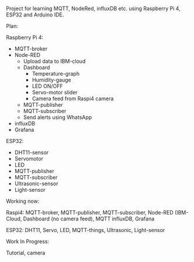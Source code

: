 Project for learning MQTT, NodeRed, influxDB etc. using Raspberry Pi 4, ESP32 and Arduino IDE.

Plan:

Raspberry Pi 4:
- MQTT-broker
- Node-RED
  - Upload data to IBM-cloud
  - Dashboard
    - Temperature-graph
    - Humidity-gauge
    - LED ON/OFF
    - Servo-motor slider
    - Camera feed from Raspi4 camera    
  - MQTT-publisher
  - MQTT-subscriber
  - Send alerts using WhatsApp
- influxDB
- Grafana

ESP32:
- DHT11-sensor
- Servomotor
- LED
- MQTT-publisher
- MQTT-subscriber
- Ultrasonic-sensor
- Light-sensor

Working now:

Raspi4: MQTT-broker, MQTT-publisher, MQTT-subscriber, Node-RED (IBM-Cloud, Dashboard (no camera feed), MQTT influxDB, Grafana

ESP32: DHT11, Servo, LED, MQTT-things, Ultrasonic, Light-sensor

Work In Progress:

Tutorial, camera

